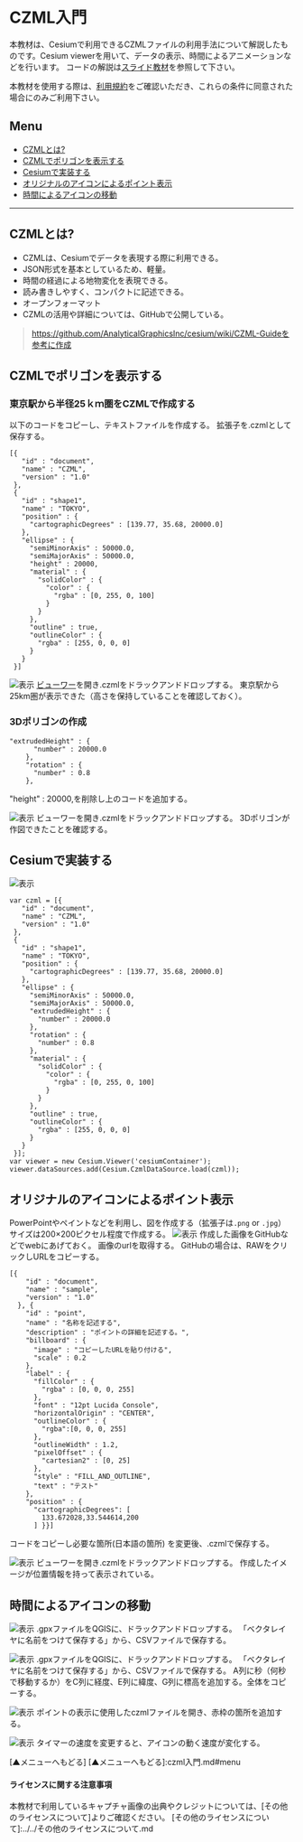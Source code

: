 # CZML入門
本教材は、Cesiumで利用できるCZMLファイルの利用手法について解説したものです。Cesium viewerを用いて、データの表示、時間によるアニメーションなどを行います。
コードの解説は[スライド教材]を参照して下さい。

本教材を使用する際は、[利用規約]をご確認いただき、これらの条件に同意された場合にのみご利用下さい。

[スライド教材]:../../../../../raw/master/GISオープン教材/インターネットの活用に関する教材/czml/czml.pptx
[利用規約]:../../../../master/利用規約.md

**Menu**
-------
* [CZMLとは?](#CZMLとは?)
* [CZMLでポリゴンを表示する](#CZMLでポリゴンを表示する)
* [Cesiumで実装する](#Cesiumで実装する)
* [オリジナルのアイコンによるポイント表示](#オリジナルのアイコンによるポイント表示)
* [時間によるアイコンの移動](#時間によるアイコンの移動)

------
## <a name="CZMLとは?"></a>CZMLとは?

* CZMLは、Cesiumでデータを表現する際に利用できる。
* JSON形式を基本としているため、軽量。
* 時間の経過による地物変化を表現できる。
* 読み書きしやすく、コンパクトに記述できる。
* オープンフォーマット
* CZMLの活用や詳細については、GitHubで公開している。

> https://github.com/AnalyticalGraphicsInc/cesium/wiki/CZML-Guideを参考に作成

## <a name="CZMLでポリゴンを表示する"></a>CZMLでポリゴンを表示する
### 東京駅から半径25ｋｍ圏をCZMLで作成する
以下のコードをコピーし、テキストファイルを作成する。
拡張子を.czmlとして保存する。


```
[{
   "id" : "document",
   "name" : "CZML",
   "version" : "1.0"
 },
 {
   "id" : "shape1",
   "name" : "TOKYO",
   "position" : {
     "cartographicDegrees" : [139.77, 35.68, 20000.0]
   },
   "ellipse" : {
     "semiMinorAxis" : 50000.0,
     "semiMajorAxis" : 50000.0,
     "height" : 20000,
     "material" : {
       "solidColor" : {
         "color" : {
           "rgba" : [0, 255, 0, 100]
         }
       }
     },
     "outline" : true,
     "outlineColor" : {
       "rgba" : [255, 0, 0, 0]
     }
   }
 }]

```

![表示](pic/czmlpic_1.png)
[ビューワー]を開き.czmlをドラックアンドドロップする。
東京駅から25km圏が表示できた（高さを保持していることを確認しておく）。

[ビューワー]:http://cesiumjs.org/Cesium/Build/Apps/CesiumViewer/index.html

### 3Dポリゴンの作成

```
"extrudedHeight" : {
      "number" : 20000.0
    },
    "rotation" : {
      "number" : 0.8
    },
```

"height" : 20000,を削除し上のコードを追加する。

![表示](pic/czmlpic_2.png)
ビューワーを開き.czmlをドラックアンドドロップする。
3Dポリゴンが作図できたことを確認する。

## <a name="Cesiumで実装する"></a>Cesiumで実装する
![表示](pic/czmlpic_3.png)

```
var czml = [{
   "id" : "document",
   "name" : "CZML",
   "version" : "1.0"
 },
 {
   "id" : "shape1",
   "name" : "TOKYO",
   "position" : {
     "cartographicDegrees" : [139.77, 35.68, 20000.0]
   },
   "ellipse" : {
     "semiMinorAxis" : 50000.0,
     "semiMajorAxis" : 50000.0,
     "extrudedHeight" : {
       "number" : 20000.0
     },
     "rotation" : {
       "number" : 0.8
     },
     "material" : {
       "solidColor" : {
         "color" : {
           "rgba" : [0, 255, 0, 100]
         }
       }
     },
     "outline" : true,
     "outlineColor" : {
       "rgba" : [255, 0, 0, 0]
     }
   }
 }];
var viewer = new Cesium.Viewer('cesiumContainer');
viewer.dataSources.add(Cesium.CzmlDataSource.load(czml));
```
## オリジナルのアイコンによるポイント表示
PowerPointやペイントなどを利用し、図を作成する（拡張子は`.png` or `.jpg`）
サイズは200×200ピクセル程度で作成する。
![表示](pic/czmlpic_4.png)
作成した画像をGitHubなどでwebにあげておく。
画像のurlを取得する。
GitHubの場合は、RAWをクリックしURLをコピーする。

```
[{
    "id" : "document",
    "name" : "sample",
    "version" : "1.0"
  }, {
    "id" : "point",
    "name" : "名称を記述する",
    "description" : "ポイントの詳細を記述する。",
    "billboard" : {
      "image" : "コピーしたURLを貼り付ける",
      "scale" : 0.2
    },
    "label" : {
      "fillColor" : {
        "rgba" : [0, 0, 0, 255]
      },
      "font" : "12pt Lucida Console",
      "horizontalOrigin" : "CENTER",
      "outlineColor" : {
        "rgba":[0, 0, 0, 255]
      },
      "outlineWidth" : 1.2,
      "pixelOffset" : {
        "cartesian2" : [0, 25]
      },
      "style" : "FILL_AND_OUTLINE",
      "text" : "テスト"
    },
    "position" : {
      "cartographicDegrees": [
        133.672028,33.544614,200
      ] }}]
```
コードをコピーし必要な箇所(日本語の箇所)
を変更後、.czmlで保存する。

![表示](pic/czmlpic_5.png)
ビューワーを開き.czmlをドラックアンドドロップする。
作成したイメージが位置情報を持って表示されている。

## 時間によるアイコンの移動

![表示](pic/czmlpic_6.png)
.gpxファイルをQGISに、ドラックアンドドロップする。
「ベクタレイヤに名前をつけて保存する」から、CSVファイルで保存する。

![表示](pic/czmlpic_7.png)
.gpxファイルをQGISに、ドラックアンドドロップする。
「ベクタレイヤに名前をつけて保存する」から、CSVファイルで保存する。
A列に秒（何秒で移動するか）をC列に経度、E列に緯度、G列に標高を追加する。全体をコピーする。

![表示](pic/czmlpic_8.png)
ポイントの表示に使用したczmlファイルを開き、赤枠の箇所を追加する。

![表示](pic/czmlpic_9.png)
タイマーの速度を変更すると、アイコンの動く速度が変化する。

[▲メニューへもどる]
[▲メニューへもどる]:czml入門.md#menu

#### ライセンスに関する注意事項
本教材で利用しているキャプチャ画像の出典やクレジットについては、[その他のライセンスについて]よりご確認ください。
[その他のライセンスについて]:../../その他のライセンスについて.md

